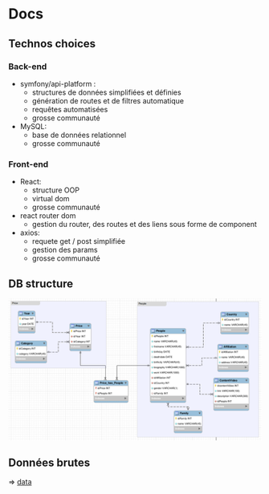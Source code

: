 # Docs 

## Technos choices

### Back-end

- symfony/api-platform :
    - structures de données simplifiées et  définies
    - génération de routes et de filtres automatique
    - requêtes automatisées
    - grosse communauté
- MySQL:
    - base de données relationnel
    - grosse communauté

### Front-end

- React:
    - structure OOP
    - virtual dom
    - grosse communauté
- react router dom
    - gestion du router, des routes et des liens sous forme de component
- axios:
    - requete get / post simplifiée
    - gestion des params 
    - grosse communauté

## DB structure

![db strucure](./db_schema.png)

## Données brutes

=> [data](./data.json)